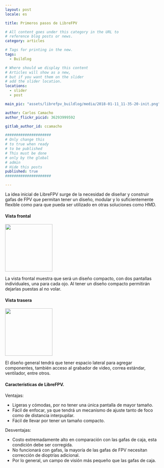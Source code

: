 ```yaml
---
layout: post
locale: es

title: Primeros pasos de LibreFPV

# All content goes under this category in the URL to
# reference blog posts or news.
category: articles

# Tags for printing in the new.
tags:
  - Buildlog

# Where should we display this content
# Articles will show as a new,
# but if you want them on the slider
# add the slider location.
locations:
  - slider
  - post

main_pic: "assets/librefpv_buildlog/media/2018-01-11_11-35-20-init.png"

author: Carlos Camacho
author_flickr_picid: 36293999592

gitlab_author_id: ccamacho

#####################
# Only change this
# to true when ready
# to be published
# This must be done
# only by the global
# admin
# Hide this posts
published: true
#####################

---
```


La idea inicial de LibreFPV surge de la necesidad
de diseñar y construir gafas de FPV que permitan
tener un diseño, modular y lo suficientemente
flexible como para que pueda ser utilizado en
otras soluciones como HMD.

#### Vista frontal

<div class="nk-post-text mt-0">
    <img style="height: 155px;" class="float-right mt-0" src="/assets/librefpv_buildlog/media/2018-01-11_11-34-34-init.png" alt="">
        <p class="text-white">
La vista frontal muestra que será un diseño
compacto, con dos pantallas individuales, una para cada ojo.
Al tener un diseño compacto permitirán dejarlas
puestas al no volar.
        </p>
</div>

#### Vista trasera

<div class="nk-post-text mt-0">
    <img style="height: 155px;" class="float-left mt-0" src="/assets/librefpv_buildlog/media/2018-01-11_11-34-57-init.png" alt="">
        <p class="text-white">
El diseño general tendrá que tener espacio lateral para agregar componentes, también acceso
al grabador de video, correa estándar, ventilador, entre otros.
        </p>
</div>


#### Características de LibreFPV.

Ventajas:

* Ligeras y cómodas, por no tener una única pantalla de mayor tamaño.
* Fácil de enfocar, ya que tendrá un mecanismo de ajuste tanto de foco como de distancia interpupilar.
* Fácil de llevar por tener un tamaño compacto.


Desventajas:

* Costo extremadamente alto en comparación con las gafas de caja, esta condición debe ser corregida.
* No funcionará con gafas, la mayoría de las gafas de FPV necesitan corrección de dioptrías adicional.
* Por lo general, un campo de visión más pequeño que las gafas de caja.
